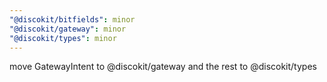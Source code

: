 ```yaml
---
"@discokit/bitfields": minor
"@discokit/gateway": minor
"@discokit/types": minor
---
```


move GatewayIntent to @discokit/gateway and the rest to @discokit/types
